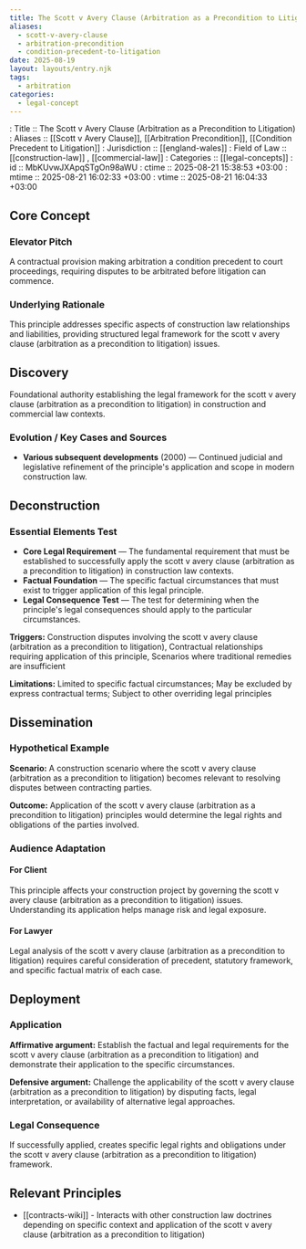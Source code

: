 ```yaml
---
title: The Scott v Avery Clause (Arbitration as a Precondition to Litigation)
aliases:
  - scott-v-avery-clause
  - arbitration-precondition
  - condition-precedent-to-litigation
date: 2025-08-19
layout: layouts/entry.njk
tags:
  - arbitration
categories:
  - legal-concept
---
```



: Title        :: The Scott v Avery Clause (Arbitration as a Precondition to Litigation)
: Aliases     :: [[Scott v Avery Clause]], [[Arbitration Precondition]], [[Condition Precedent to Litigation]]
: Jurisdiction :: [[england-wales]]
: Field of Law   :: [[construction-law]] , [[commercial-law]]
: Categories   :: [[legal-concepts]]
: id           :: MbKUvwJXApqSTgOn98aWU
: ctime        :: 2025-08-21 15:38:53 +03:00
: mtime        :: 2025-08-21 16:02:33 +03:00
: vtime        :: 2025-08-21 16:04:33 +03:00

## Core Concept

### Elevator Pitch

A contractual provision making arbitration a condition precedent to court proceedings, requiring disputes to be arbitrated before litigation can commence.

### Underlying Rationale

This principle addresses specific aspects of construction law relationships and liabilities, providing structured legal framework for the scott v avery clause (arbitration as a precondition to litigation) issues.

## Discovery

Foundational authority establishing the legal framework for the scott v avery clause (arbitration as a precondition to litigation) in construction and commercial law contexts.

### Evolution / Key Cases and Sources

- **Various subsequent developments** (2000) — Continued judicial and legislative refinement of the principle's application and scope in modern construction law.

## Deconstruction

### Essential Elements Test

- **Core Legal Requirement** — The fundamental requirement that must be established to successfully apply the scott v avery clause (arbitration as a precondition to litigation) in construction law contexts.
- **Factual Foundation** — The specific factual circumstances that must exist to trigger application of this legal principle.
- **Legal Consequence Test** — The test for determining when the principle's legal consequences should apply to the particular circumstances.

**Triggers:** Construction disputes involving the scott v avery clause (arbitration as a precondition to litigation), Contractual relationships requiring application of this principle, Scenarios where traditional remedies are insufficient

**Limitations:** Limited to specific factual circumstances; May be excluded by express contractual terms; Subject to other overriding legal principles

## Dissemination

### Hypothetical Example

**Scenario:** A construction scenario where the scott v avery clause (arbitration as a precondition to litigation) becomes relevant to resolving disputes between contracting parties.

**Outcome:** Application of the scott v avery clause (arbitration as a precondition to litigation) principles would determine the legal rights and obligations of the parties involved.

### Audience Adaptation

#### For Client

This principle affects your construction project by governing the scott v avery clause (arbitration as a precondition to litigation) issues. Understanding its application helps manage risk and legal exposure.

#### For Lawyer

Legal analysis of the scott v avery clause (arbitration as a precondition to litigation) requires careful consideration of precedent, statutory framework, and specific factual matrix of each case.

## Deployment

### Application

**Affirmative argument:** Establish the factual and legal requirements for the scott v avery clause (arbitration as a precondition to litigation) and demonstrate their application to the specific circumstances.

**Defensive argument:** Challenge the applicability of the scott v avery clause (arbitration as a precondition to litigation) by disputing facts, legal interpretation, or availability of alternative legal approaches.

### Legal Consequence

If successfully applied, creates specific legal rights and obligations under the scott v avery clause (arbitration as a precondition to litigation) framework.

## Relevant Principles

- [[contracts-wiki]] - Interacts with other construction law doctrines depending on specific context and application of the scott v avery clause (arbitration as a precondition to litigation)
